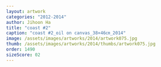 ```yaml
---
layout: artwork
categories: "2012-2014"
author: Jihoon Ha
title: "coast #2"
caption: "coast #2_oil on canvas_38×46㎝_2014"
image: /assets/images/artworks/2014/artwork075.jpg
thumb: /assets/images/artworks/2014/thumbs/artwork075.jpg
order: 1490
sizeScore: 02
---
```

